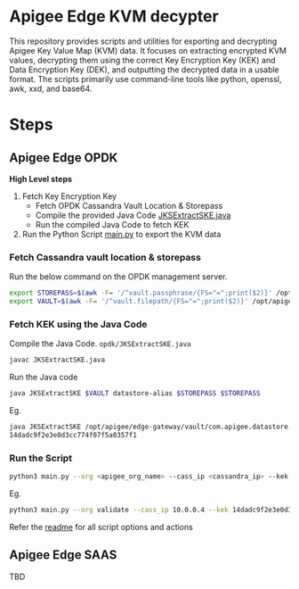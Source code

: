 # Apigee Edge KVM decypter
This repository provides scripts and utilities for exporting and decrypting Apigee Key Value Map (KVM) data. It focuses on extracting encrypted KVM values, decrypting them using the correct Key Encryption Key (KEK) and Data Encryption Key (DEK), and outputting the decrypted data in a usable format. The scripts primarily use command-line tools like python, openssl, awk, xxd, and base64.

# Steps

## Apigee Edge OPDK

**High Level steps**
1. Fetch Key Encryption Key
    * Fetch OPDK Cassandra Vault Location  & Storepass
    * Compile the provided Java Code [JKSExtractSKE.java](./opdk/JKSExtractSKE.java)
    * Run the compiled Java Code to fetch KEK
2. Run the Python Script [main.py](./opdk/main.py) to export the KVM data

### Fetch Cassandra vault location  & storepass

Run the below command on the OPDK management server.

```bash
export STOREPASS=$(awk -F= '/^vault.passphrase/{FS="=";print($2)}' /opt/apigee/edge-management-server/conf/credentials.properties)
export VAULT=$(awk -F= '/^vault.filepath/{FS="=";print($2)}' /opt/apigee/edge-management-server/conf/credentials.properties)
```

### Fetch KEK using the Java Code

Compile the Java Code.  `opdk/JKSExtractSKE.java`

```bash
javac JKSExtractSKE.java
```

Run the Java code

```bash
java JKSExtractSKE $VAULT datastore-alias $STOREPASS $STOREPASS
```

Eg.
```bash
java JKSExtractSKE /opt/apigee/edge-gateway/vault/com.apigee.datastore.util.datastore.vault datastore-alias xxx xxx
14dadc9f2e3e0d3cc774f07f5a0357f1
```

### Run the Script

```bash
python3 main.py --org <apigee_org_name> --cass_ip <cassandra_ip> --kek <kek>
```

Eg.
```bash
python3 main.py --org validate --cass_ip 10.0.0.4 --kek 14dadc9f2e3e0d3cc774f07f5a0357f1
```

Refer the [readme](./opdk/README.md) for all script options and actions

## Apigee Edge SAAS

TBD